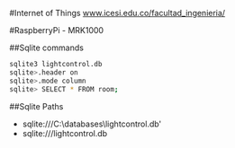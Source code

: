 #Internet of Things www.icesi.edu.co/facultad_ingenieria/  

#RaspberryPi - MRK1000

##Sqlite commands

```sh
sqlite3 lightcontrol.db
sqlite>.header on
sqlite>.mode column
sqlite> SELECT * FROM room;
```

##Sqlite Paths
* sqlite:///C:\databases\lightcontrol.db'
* sqlite:///lightcontrol.db
